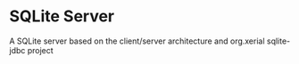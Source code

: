 # SQLite Server
A SQLite server based on the client/server architecture and org.xerial sqlite-jdbc project
